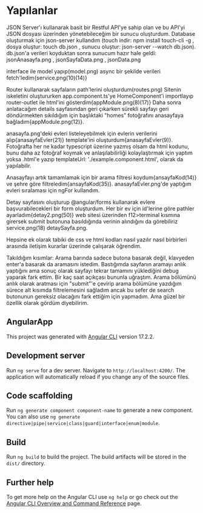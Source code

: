 # Yapılanlar

JSON Server'ı kullanarak basit bir Restful API'ye sahip olan ve bu API'yi JSON dosyası üzerinden yönetebileceğim bir sunucu oluşturdum.
Database oluşturmak için json-server kullandım (touch indir: npm install touch-cli -g , dosya oluştur: touch db.json , sunucu oluştur: json-server --watch db.json).
db.json'a verileri koyduktan sonra sunucum hazır hale geldi:
jsonAnasayfa.png , jsonSayfaData.png , jsonData.png


interface ile model yapıp(model.png) async bir şekilde verileri fetch'ledim{service.png(10)(14)}

Router kullanarak sayfaların path'lerini oluşturdum(routes.png)
Sitenin iskeletini oluştururken app.component.ts'ye HomeComponent'i importlayıp router-outlet ile html'ini gösterdim{appModule.png(8)(17)}
Daha sonra anlatacağım details sayfasından geri çıkarken sürekli sayfayı geri döndürmekten sıkıldığım için başlıktaki "homes" fotoğrafını anasayfaya bağladım{appModule.png(12)}.

anasayfa.png'deki evleri listeleyebilmek için evlerin verilerini alıp{anasayfaEvler(21)} template'ini oluşturdum{anasayfaEvler(9)}. Fotoğrafta her ne kadar typescript üzerine yazmış 
olsam da html kodunu, bunu daha az fotoğraf koymak ve anlaşılabilirliği kolaylaştırmak için yaptım yoksa .html'e yazıp templateUrl: './example.component.html', olarak da yapılabilir.

Anasayfayı artık tamamlamak için bir arama filtresi koydum{ansayfaKod(14)} ve şehre göre filtreledim{ansayfaKod(35)}. anasayfaEvler.png'de yaptığım evleri sıralaması için ngFor kullandım.

Detay sayfasını oluşturup @angular/forms kullanarak evlere başvurabilecekleri bir form oluşturdum. Her bir ev için id'lerine göre pathler ayarladım{detay2.png(50)}
web sitesi üzerinden f12>terminal kısmına girersek submit butonuna basıldığında verinin alındığını da görebiliriz service.png(18) detaySayfa.png.

Hepsine ek olarak tabiki de css ve html kodları nasıl yazılır nasıl birbirleri arasında iletişim kurarlar üzerinde çalışarak öğrendim.



Takıldığım kısımlar: Arama barında sadece butona basarak değil, klavyeden enter'a basarak da aramasını istedim. Bastığımda sayfanın aramayı anlık yaptığını ama sonuç olarak sayfayı tekrar
tamamını yüklediğini debug yaparak fark ettim. Bir kaç saat açıkçası bununla uğraştım. Arama bölümünü anlık olarak aratması için "submit"'e çevirip arama bölümüne yazdığım sürece
alt kısımda filtrelemesini sağladım ancak bu sefer de search butonunun gereksiz olacağını fark ettiğim için yapmadım. Ama güzel bir özellik olarak gördüm diyebilirim.




## AngularApp

This project was generated with [Angular CLI](https://github.com/angular/angular-cli) version 17.2.2.

## Development server

Run `ng serve` for a dev server. Navigate to `http://localhost:4200/`. The application will automatically reload if you change any of the source files.

## Code scaffolding

Run `ng generate component component-name` to generate a new component. You can also use `ng generate directive|pipe|service|class|guard|interface|enum|module`.

## Build

Run `ng build` to build the project. The build artifacts will be stored in the `dist/` directory.

## Further help

To get more help on the Angular CLI use `ng help` or go check out the [Angular CLI Overview and Command Reference](https://angular.io/cli) page.
